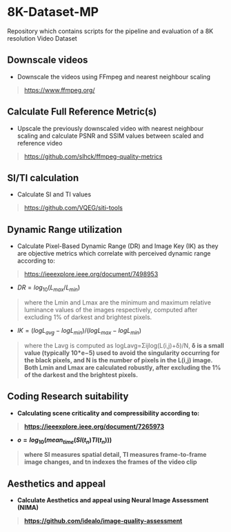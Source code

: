 # 8K-Dataset-MP
Repository which contains scripts for the pipeline and evaluation of a 8K resolution Video Dataset

## Downscale videos
- Downscale the videos using FFmpeg and nearest neighbour scaling
> https://www.ffmpeg.org/

## Calculate Full Reference Metric(s)
- Upscale the previously downscaled video with nearest neighbour scaling and calculate PSNR and SSIM values between scaled and reference video
> https://github.com/slhck/ffmpeg-quality-metrics

## SI/TI calculation
- Calculate SI and TI values
> https://github.com/VQEG/siti-tools

## Dynamic Range utilization
- Calculate Pixel-Based Dynamic Range (DR) and Image Key (IK) as they are objective metrics which correlate with perceived dynamic range according to:
> https://ieeexplore.ieee.org/document/7498953
- $` DR = log_{10} (L_{max} / L_{min} ) `$
> where the Lmin and Lmax are the minimum and maximum relative luminance values of the images respectively, computed after excluding 1% of darkest and brightest pixels.
- $` IK = (logL_{avg} - logL_{min}) / (logL_{max} - logL_{min}) `$
> where the Lavg is computed as logLavg=Σijlog(L(i,j)+δ)/N, <b> δ is a small value (typically 10*e−5) used to avoid the singularity occurring for the black pixels, and N is the number of pixels in the L(i,j) image. Both Lmin and Lmax are calculated robustly, after excluding the 1% of the darkest and the brightest pixels.

## Coding Research suitability
- Calculating scene criticality and compressibility according to:
> https://ieeexplore.ieee.org/document/7265973 
- $` o = log_{10} (mean_{time} (SI(t_n) TI(t_n))) `$
> where SI measures spatial detail, TI measures frame-to-frame image changes, and tn indexes the frames of the video clip


## Aesthetics and appeal
- Calculate Aesthetics and appeal using Neural Image Assessment (NIMA)
> https://github.com/idealo/image-quality-assessment 
